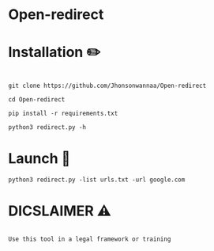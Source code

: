 # Open-redirect

# Installation ✏️

<code>
git clone https://github.com/Jhonsonwannaa/Open-redirect
</code>
<code>  
cd Open-redirect
</code>
<code>
pip install -r requirements.txt
</code>

<code>
python3 redirect.py -h
</code>





# Launch 🚀

<code>python3 redirect.py -list urls.txt -url google.com </code>

# DICSLAIMER ⚠️

<code>
Use this tool in a legal framework or training
</code>

